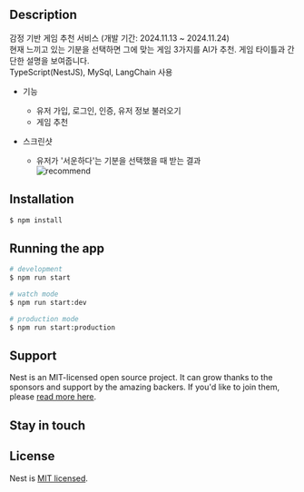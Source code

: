 


## Description

감정 기반 게임 추천 서비스 (개발 기간: 2024.11.13 ~ 2024.11.24) <br>
현재 느끼고 있는 기분을 선택하면 그에 맞는 게임 3가지를 AI가 추천. 게임 타이틀과 간단한 설명을 보여줍니다. <br>
TypeScript(NestJS), MySql, LangChain 사용

* 기능
  - 유저 가입, 로그인, 인증, 유저 정보 불러오기
  - 게임 추천
 
* 스크린샷
  - 유저가 '서운하다'는 기분을 선택했을 때 받는 결과 <br>
    ![recommend](https://github.com/user-attachments/assets/91d2a6c6-52b9-42b2-89f1-3a309bda65b5)

## Installation

```bash
$ npm install
```

## Running the app

```bash
# development
$ npm run start

# watch mode
$ npm run start:dev

# production mode
$ npm run start:production
```

## Support

Nest is an MIT-licensed open source project. It can grow thanks to the sponsors and support by the amazing backers. If you'd like to join them, please [read more here](https://docs.nestjs.com/support).

## Stay in touch


## License

Nest is [MIT licensed](LICENSE).

